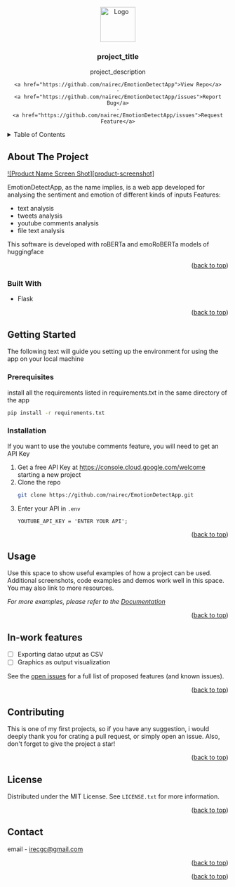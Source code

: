 <!-- PROJECT LOGO -->
<br />
<div align="center">
  <a href="https://github.com/github_username/repo_name">
    <img src="images/logo.png" alt="Logo" width="80" height="80">
  </a>

<h3 align="center">project_title</h3>

  <p align="center">
    project_description

    <a href="https://github.com/nairec/EmotionDetectApp">View Repo</a>
    ·
    <a href="https://github.com/nairec/EmotionDetectApp/issues">Report Bug</a>
    ·
    <a href="https://github.com/nairec/EmotionDetectApp/issues">Request Feature</a>
  </p>
</div>

<!-- TABLE OF CONTENTS -->
<details>
  <summary>Table of Contents</summary>
  <ol>
    <li>
      <a href="#about-the-project">About The Project</a>
      <ul>
        <li><a href="#built-with">Built With</a></li>
      </ul>
    </li>
    <li>
      <a href="#getting-started">Getting Started</a>
      <ul>
        <li><a href="#prerequisites">Prerequisites</a></li>
        <li><a href="#installation">Installation</a></li>
      </ul>
    </li>
    <li><a href="#usage">Usage</a></li>
    <li><a href="#roadmap">Roadmap</a></li>
    <li><a href="#contributing">Contributing</a></li>
    <li><a href="#license">License</a></li>
    <li><a href="#contact">Contact</a></li>
    <li><a href="#acknowledgments">Acknowledgments</a></li>
  </ol>
</details>



<!-- ABOUT THE PROJECT -->
## About The Project

[![Product Name Screen Shot][product-screenshot]](https://example.com)

EmotionDetectApp, as the name implies, is a web app developed for analysing the sentiment and emotion of different kinds of inputs
Features:
<ul>
    <li>text analysis</li>
    <li>tweets analysis</li>
    <li>youtube comments analysis</li>
    <li>file text analysis</li>
</ul>
This software is developed with roBERTa and emoRoBERTa models of huggingface

<p align="right">(<a href="#readme-top">back to top</a>)</p>



### Built With

<ul>
    <li>Flask</li>
</ul>

<p align="right">(<a href="#readme-top">back to top</a>)</p>



<!-- GETTING STARTED -->
## Getting Started

The following text will guide you setting up the environment for using the app on your local machine

### Prerequisites

install all the requirements listed in requirements.txt in the same directory of the app
```sh
pip install -r requirements.txt 
```

### Installation

If you want to use the youtube comments feature, you will need to get an API Key
1. Get a free API Key at https://console.cloud.google.com/welcome starting a new project
2. Clone the repo
   ```sh
   git clone https://github.com/nairec/EmotionDetectApp.git
   ```
3. Enter your API in `.env`
   ```
   YOUTUBE_API_KEY = 'ENTER YOUR API';
   ```

<p align="right">(<a href="#readme-top">back to top</a>)</p>



<!-- USAGE EXAMPLES -->
## Usage

Use this space to show useful examples of how a project can be used. Additional screenshots, code examples and demos work well in this space. You may also link to more resources.

_For more examples, please refer to the [Documentation](https://example.com)_

<p align="right">(<a href="#readme-top">back to top</a>)</p>



<!-- ROADMAP -->
## In-work features

- [ ] Exporting datao utput as CSV
- [ ] Graphics as output visualization

See the [open issues](https://github.com/nairec/EmotionDetectApp/issues) for a full list of proposed features (and known issues).

<p align="right">(<a href="#readme-top">back to top</a>)</p>



<!-- CONTRIBUTING -->
## Contributing

This is one of my first projects, so if you have any suggestion, i would deeply thank you for crating a pull request, or simply open an issue.
Also, don't forget to give the project a star!

<p align="right">(<a href="#readme-top">back to top</a>)</p>


<!-- LICENSE -->
## License

Distributed under the MIT License. See `LICENSE.txt` for more information.

<p align="right">(<a href="#readme-top">back to top</a>)</p>



<!-- CONTACT -->
## Contact

email - irecgc@gmail.com

<p align="right">(<a href="#readme-top">back to top</a>)</p>

<p align="right">(<a href="#readme-top">back to top</a>)</p>
